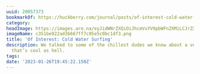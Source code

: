 ```yaml
---
uuid: 20057373
bookmarkOf: https://huckberry.com/journal/posts/of-interest-cold-water-surfing
category:
headImage: https://images.are.na/eyJidWNrZXQiOiJhcmVuYV9pbWFnZXMiLCJrZXkiOiIyMDA1NzM3My9vcmlnaW5hbF9jMzUxYmU5MjJhZDNiNjY3ZmY3Yzk1ZTVjMGJjMWRmMy5wbmciLCJlZGl0cyI6eyJyZXNpemUiOnsid2lkdGgiOjEyMDAsImhlaWdodCI6MTIwMCwiZml0IjoiaW5zaWRlIiwid2l0aG91dEVubGFyZ2VtZW50Ijp0cnVlfSwid2VicCI6eyJxdWFsaXR5Ijo5MH0sImpwZWciOnsicXVhbGl0eSI6OTB9LCJyb3RhdGUiOm51bGx9fQ==?bc=0
imageName: c351be922ad3b667ff7c95e5c0bc1df3.png
title: 'Of Interest: Cold Water Surfing'
description: We talked to some of the chillest dudes we know about a version of surfing
  that’s cool as hell.
tags:
date: '2023-01-26T19:45:22.150Z'
---
```

